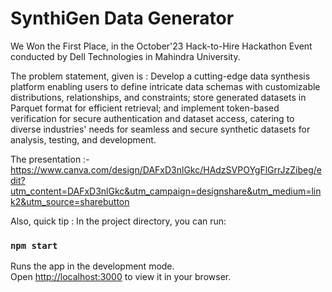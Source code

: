 # SynthiGen Data Generator
We Won the First Place, in the October'23 Hack-to-Hire Hackathon Event conducted by Dell Technologies in Mahindra University.

The problem statement, given is : 
Develop a cutting-edge data synthesis platform enabling users to define intricate data schemas with customizable distributions, relationships, and constraints; store generated datasets in Parquet format for efficient retrieval; and implement token-based verification for secure authentication and dataset access, catering to diverse industries' needs for seamless and secure synthetic datasets for analysis, testing, and development.


The presentation :-
https://www.canva.com/design/DAFxD3nlGkc/HAdzSVPOYgFlGrrJzZibeg/edit?utm_content=DAFxD3nlGkc&utm_campaign=designshare&utm_medium=link2&utm_source=sharebutton



Also, quick tip :
In the project directory, you can run:
### `npm start`
Runs the app in the development mode.\
Open [http://localhost:3000](http://localhost:3000) to view it in your browser.
